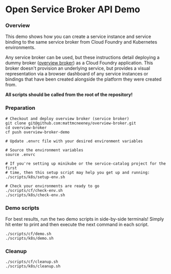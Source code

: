 # Open Service Broker API Demo

### Overview
This demo shows how you can create a service instance and service binding
to the same service broker from Cloud Foundry and Kubernetes environments.

Any service broker can be used, but these instructions detail deploying a
dummy broker ([overview broker](https://github.com/mattmcneeney/overview-broker))
as a Cloud Foundry application. This broker doesn't provision an underlying
service, but provides a visual representation via a browser dashboard of any
service instances or bindings that have been created alongside the platform
they were created from.

**All scripts should be called from the root of the repository!**

### Preparation
```
# Checkout and deploy overview broker (service broker)
git clone git@github.com:mattmcneeney/overview-broker.git
cd overview-broker
cf push overview-broker-demo

# Update .envrc file with your desired environment variables

# Source the environment variables
source .envrc

# If you're setting up minikube or the service-catalog project for the first
# time, then this setup script may help you get up and running:
./scripts/k8s/setup-env.sh

# Check your environments are ready to go
./scripts/cf/check-env.sh
./scripts/k8s/check-env.sh
```

### Demo scripts
For best results, run the two demo scripts in side-by-side terminals! Simply hit
enter to print and then execute the next command in each script.
```
./scripts/cf/demo.sh
./scripts/k8s/demo.sh
```

### Cleanup
```
./scripts/cf/cleanup.sh
./scripts/k8s/cleanup.sh
```
